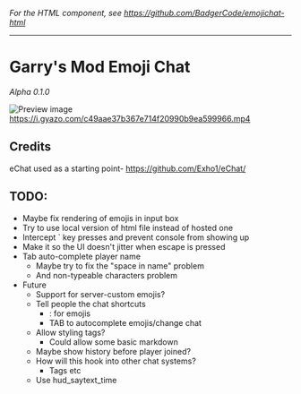 _For the HTML component, see https://github.com/BadgerCode/emojichat-html_

----

# Garry's Mod Emoji Chat
_Alpha 0.1.0_

![Preview image](https://i.imgur.com/N0HpYcE.jpg)
https://i.gyazo.com/c49aae37b367e714f20990b9ea599966.mp4

## Credits
eChat used as a starting point- https://github.com/Exho1/eChat/




## TODO:
* Maybe fix rendering of emojis in input box
* Try to use local version of html file instead of hosted one
* Intercept ` key presses and prevent console from showing up
* Make it so the UI doesn't jitter when escape is pressed
* Tab auto-complete player name
    * Maybe try to fix the "space in name" problem
    * And non-typeable characters problem
* Future
    * Support for server-custom emojis?
    * Tell people the chat shortcuts
        * : for emojis
        * TAB to autocomplete emojis/change chat
    * Allow styling tags?
        * Could allow some basic markdown
    * Maybe show history before player joined?
    * How will this hook into other chat systems?
        * Tags etc
    * Use hud_saytext_time
